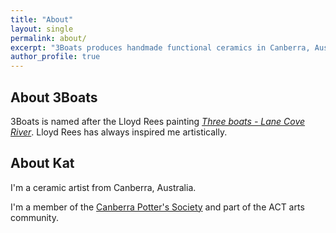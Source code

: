 ```yaml
---
title: "About"
layout: single
permalink: about/
excerpt: "3Boats produces handmade functional ceramics in Canberra, Australia."
author_profile: true
---
```


## About 3Boats
3Boats is named after the Lloyd Rees painting [_Three boats - Lane Cove River_](https://www.artgallery.nsw.gov.au/collection/works/1.1979/). Lloyd Rees has always inspired me artistically.

## About Kat
I'm a ceramic artist from Canberra, Australia.

I'm a member of the [Canberra Potter's Society](http://www.canberrapotters.com.au/) and part of the ACT arts community.
